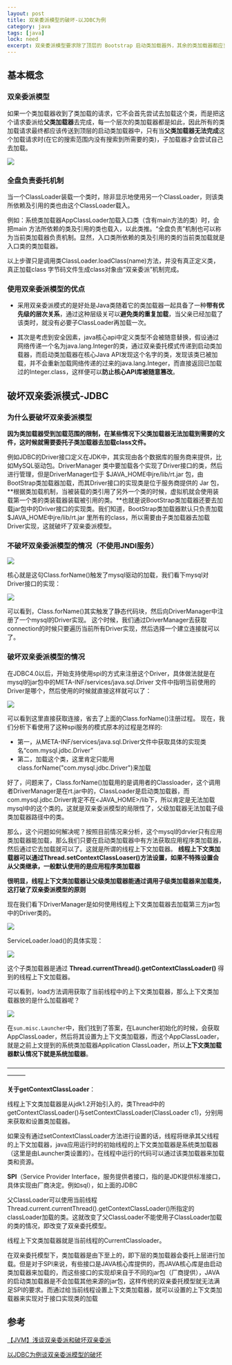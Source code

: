 ```yaml
---
layout: post
title: 双亲委派模型的破坏-以JDBC为例
category: java
tags: [java]
lock: need
excerpt: 双亲委派模型要求除了顶层的 Bootstrap 启动类加载器外，其余的类加载器都应当有自己的父类加载器。子类加载器和父类加载器不是以继承（Inheritance）的关系来实现，而是通过组合（Composition）关系来复用父加载器的代码。
---
```


## 基本概念

### 双亲委派模型

 如果一个类加载器收到了类加载的请求，它不会首先尝试去加载这个类，而是把这个请求委派给**父类加载器**去完成，每一个层次的类加载器都是如此，因此所有的类加载请求最终都应该传送到顶层的启动类加载器中，只有当**父类加载器无法完成**这个加载请求时(在它的搜索范围内没有搜索到所需要的类)，子加载器才会尝试自己去加载。 

![](https://raw.githubusercontent.com/xmzpc/PicBed/master/img/201912/20191225154737.png)

### 全盘负责委托机制  

当一个ClassLoader装载一个类时，除非显示地使用另一个ClassLoader，则该类所依赖及引用的类也由这个ClassLoader载入。

例如：系统类加载器AppClassLoader加载入口类（含有main方法的类）时，会把main 方法所依赖的类及引用的类也载入，以此类推。“全盘负责”机制也可以称为当前类加载器负责机制。显然，入口类所依赖的类及引用的类的当前类加载就是入口类的类加载器。

以上步骤只是调用类ClassLoader.loadClass(name)方法，并没有真正定义类，真正加载class 字节码文件生成class对象由“双亲委派”机制完成。

### 使用双亲委派模型的优点

- 采用双亲委派模式的是好处是Java类随着它的类加载器一起具备了一种**带有优先级的层次关系**，通过这种层级关可以**避免类的重复加载**，当父亲已经加载了该类时，就没有必要子ClassLoader再加载一次。

- 其次是考虑到安全因素，java核心api中定义类型不会被随意替换，假设通过网络传递一个名为java.lang.Integer的类，通过双亲委托模式传递到启动类加载器，而启动类加载器在核心Java API发现这个名字的类，发现该类已被加载，并不会重新加载网络传递的过来的java.lang.Integer，而直接返回已加载过的Integer.class，这样便可以**防止核心API库被随意篡改**。

## 破坏双亲委派模式-JDBC

### 为什么要破坏双亲委派模型

**因为类加载器受到加载范围的限制，在某些情况下父类加载器无法加载到需要的文件，这时候就需要委托子类加载器去加载class文件。**

例如JDBC的Driver接口定义在JDK中，其实现由各个数据库的服务商来提供，比如MySQL驱动包。DriverManager 类中要加载各个实现了Driver接口的类，然后进行管理，但是DriverManager位于 $JAVA_HOME中jre/lib/rt.jar 包，由BootStrap类加载器加载，而其Driver接口的实现类是位于服务商提供的 Jar 包，**根据类加载机制，当被装载的类引用了另外一个类的时候，虚拟机就会使用装载第一个类的类装载器装载被引用的类。**也就是说BootStrap类加载器还要去加载jar包中的Driver接口的实现类。我们知道，BootStrap类加载器默认只负责加载 $JAVA_HOME中jre/lib/rt.jar 里所有的class，所以需要由子类加载器去加载Driver实现，这就破坏了双亲委派模型。

### 不破坏双亲委派模型的情况（不使用JNDI服务）



![](https://raw.githubusercontent.com/xmzpc/PicBed/master/img/201912/20191225155318.png)

核心就是这句Class.forName()触发了mysql驱动的加载，我们看下mysql对Driver接口的实现：

![](https://raw.githubusercontent.com/xmzpc/PicBed/master/img/201912/20191225155448.png)

可以看到，Class.forName()其实触发了静态代码块，然后向DriverManager中注册了一个mysql的Driver实现。
 这个时候，我们通过DriverManager去获取connection的时候只要遍历当前所有Driver实现，然后选择一个建立连接就可以了。

### 破坏双亲委派模型的情况

在JDBC4.0以后，开始支持使用spi的方式来注册这个Driver，具体做法就是在mysql的jar包中的META-INF/services/java.sql.Driver 文件中指明当前使用的Driver是哪个，然后使用的时候就直接这样就可以了：

![](https://raw.githubusercontent.com/xmzpc/PicBed/master/img/201912/20191225155622.png)

可以看到这里直接获取连接，省去了上面的Class.forName()注册过程。
 现在，我们分析下看使用了这种spi服务的模式原本的过程是怎样的:

- 第一，从META-INF/services/java.sql.Driver文件中获取具体的实现类名“com.mysql.jdbc.Driver”
- 第二，加载这个类，这里肯定只能用class.forName("com.mysql.jdbc.Driver")来加载

好了，问题来了，Class.forName()加载用的是调用者的Classloader，这个调用者DriverManager是在rt.jar中的，ClassLoader是启动类加载器，而com.mysql.jdbc.Driver肯定不在<JAVA_HOME>/lib下，所以肯定是无法加载mysql中的这个类的。这就是双亲委派模型的局限性了，父级加载器无法加载子级类加载器路径中的类。

那么，这个问题如何解决呢？按照目前情况来分析，这个mysql的drvier只有应用类加载器能加载，那么我们只要在启动类加载器中有方法获取应用程序类加载器，然后通过它去加载就可以了。这就是所谓的线程上下文加载器。
 **线程上下文类加载器可以通过Thread.setContextClassLoaser()方法设置，如果不特殊设置会从父类继承，一般默认使用的是应用程序类加载器**

**很明显，线程上下文类加载器让父级类加载器能通过调用子级类加载器来加载类，这打破了双亲委派模型的原则**

现在我们看下DriverManager是如何使用线程上下文类加载器去加载第三方jar包中的Driver类的。

![](https://raw.githubusercontent.com/xmzpc/PicBed/master/img/201912/20191225160116.png)

ServiceLoader.load()的具体实现：

![](https://raw.githubusercontent.com/xmzpc/PicBed/master/img/201912/20191225160305.png)

这个子类加载器是通过 **Thread.currentThread().getContextClassLoader()** 得到的线程上下文加载器。

可以看到，load方法调用获取了当前线程中的上下文类加载器，那么上下文类加载器放的是什么加载器呢？

![](https://raw.githubusercontent.com/xmzpc/PicBed/master/img/201912/20191225161113.png)

在`sun.misc.Launcher`中，我们找到了答案，在Launcher初始化的时候，会获取AppClassLoader，然后将其设置为上下文类加载器，而这个AppClassLoader，就是之前上文提到的系统类加载器Application ClassLoader，所以**上下文类加载器默认情况下就是系统加载器**。

———————————————————————————————————————

**关于getContextClassLoader**：

线程上下文类加载器是从jdk1.2开始引入的，类Thread中的getContextClassLoader()与setContextClassLoader(ClassLoader c1)，分别用来获取和设置类加载器。

如果没有通过setContextClassLoader方法进行设置的话，线程将继承其父线程的上下文加载器，java应用运行时的初始线程的上下文类加载器是系统类加载器（这里是由Launcher类设置的）。在线程中运行的代码可以通过该类加载器来加载类和资源。

**SPI**（Service Provider Interface，服务提供者接口，指的是JDK提供标准接口，具体实现由厂商决定。例如sql），如上面的JDBC

父ClassLoader可以使用当前线程Thread.current.currentThread().getContextClassLoader()所指定的classLoader加载的类。这就改变了父ClassLoader不能使用子ClassLoader加载的类的情况，即改变了双亲委托模型。

线程上下文类加载器就是当前线程的CurrentClassloader。

在双亲委托模型下，类加载器是由下至上的，即下层的类加载器会委托上层进行加载。但是对于SPI来说，有些接口是JAVA核心库提供的，而JAVA核心库是由启动类加载器来加载的，而这些接口的实现却来自于不同的jar包（厂商提供），JAVA的启动类加载器是不会加载其他来源的jar包，这样传统的双亲委托模型就无法满足SPI的要求。而通过给当前线程设置上下文类加载器，就可以设置的上下文类加载器来实现对于接口实现类的加载


## 参考

[【JVM】浅谈双亲委派和破坏双亲委派](https://blog.csdn.net/u012129558/article/details/81540804)

[以JDBC为例谈双亲委派模型的破坏](https://www.jianshu.com/p/09f73af48a98)